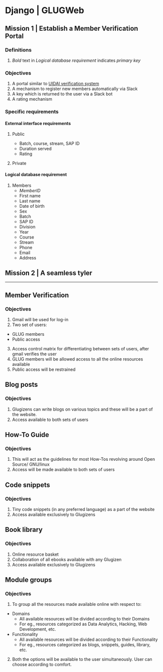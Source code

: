 # Django | GLUGWeb

## Mission 1 | Establish a Member Verification Portal

### Definitions

1. *Bold* text in _Logical database requirement_ indicates *primary key*

### Objectives

1. A portal similar to [UIDAI verification system](https://resident.uidai.net.in/aadhaarverification)
2. A mechanism to register new members automatically via Slack
3. A key which is returned to the user via a Slack bot
4. A rating mechanism

### Specific requirements

#### External interface requirements

1. Public
    - Batch, course, stream, SAP ID
    - Duration served
    - Rating

2. Private

#### Logical database requirement

1. Members
    - *MemberID*
    - First name
    - Last name
    - Date of birth
    - Sex
    - Batch
    - SAP ID
    - Division
    - Year
    - Course
    - Stream
    - Phone
    - Email
    - Address

## Mission 2 | A seamless tyler


---

## Member Verification

### Objectives

1. Gmail will be used for log-in
2. Two set of users:
  - GLUG members
  - Public access
3. Access control matrix for differentiating between sets of users, after gmail verifies the user
4. GLUG members will be allowed access to all the online resources available
5. Public access will be restrained


## Blog posts

### Objectives

1. Glugizens can write blogs on various topics and these will be a part of the website.
2. Access available to both sets of users


## How-To Guide

### Objectives

1. This will act as the guidelines for most How-Tos revolving around Open Source/ GNU/linux
2. Access will be made available to both sets of users


## Code snippets

### Objectives

1. Tiny code snippets (in any preferred language) as a part of the website
2. Access available exclusively to Glugizens


## Book library

### Objectives

1. Online resource basket
2. Collaboration of all ebooks available with any Glugizen
3. Access available exclusively to Glugizens


## Module groups

### Objectives

1. To group all the resources made available online with respect to:
  - Domains
    - All available resources will be divided according to their Domains
    - For eg., resources categorized as Data Analytics, Hacking, Web Development, etc.
  - Functionality
    - All available resources will be divided according to their Functionality
    - For eg., resources categorized as blogs, snippets, guides, library, etc.
2. Both the options will be available to the user simultaneously. User can choose according to comfort.
